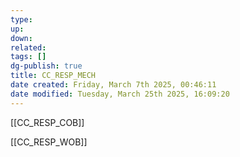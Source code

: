 ```yaml
---
type: 
up: 
down: 
related: 
tags: []
dg-publish: true
title: CC_RESP_MECH
date created: Friday, March 7th 2025, 00:46:11
date modified: Tuesday, March 25th 2025, 16:09:20
---
```


[[CC_RESP_COB]]

[[CC_RESP_WOB]]
